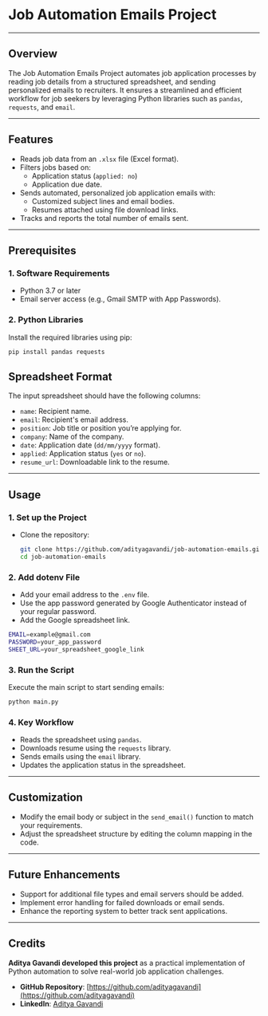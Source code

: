 # Job Automation Emails Project

---

## **Overview**
The Job Automation Emails Project automates job application processes by reading job details from a structured spreadsheet, and sending personalized emails to recruiters. It ensures a streamlined and efficient workflow for job seekers by leveraging Python libraries such as `pandas`, `requests`, and `email`.

---

## **Features**
- Reads job data from an `.xlsx` file (Excel format).
- Filters jobs based on:
  - Application status (`applied: no`)
  - Application due date.
- Sends automated, personalized job application emails with:
  - Customized subject lines and email bodies.
  - Resumes attached using file download links.
- Tracks and reports the total number of emails sent.

---

## **Prerequisites**
### 1. **Software Requirements**
- Python 3.7 or later
- Email server access (e.g., Gmail SMTP with App Passwords).

### 2. **Python Libraries**
Install the required libraries using pip:
```bash
pip install pandas requests
```

## **Spreadsheet Format**
The input spreadsheet should have the following columns:
- `name`: Recipient name.
- `email`: Recipient's email address.
- `position`: Job title or position you’re applying for.
- `company`: Name of the company.
- `date`: Application date (`dd/mm/yyyy` format).
- `applied`: Application status (`yes` or `no`).
- `resume_url`: Downloadable link to the resume.

---

## **Usage**

### 1. **Set up the Project**
- Clone the repository:
  ```bash
  git clone https://github.com/adityagavandi/job-automation-emails.git
  cd job-automation-emails 
  ```
### **2. Add dotenv File**
- Add your email address to the `.env` file.
- Use the app password generated by Google Authenticator instead of your regular password.
- Add the Google spreadsheet link.

```bash
EMAIL=example@gmail.com
PASSWORD=your_app_password
SHEET_URL=your_spreadsheet_google_link

```

### 3. **Run the Script**
Execute the main script to start sending emails:
```bash
python main.py
```

### 4. **Key Workflow**
- Reads the spreadsheet using `pandas`.
- Downloads resume using the `requests` library.
- Sends emails using the `email` library.
- Updates the application status in the spreadsheet.

---

## **Customization**
- Modify the email body or subject in the `send_email()` function to match your requirements.
- Adjust the spreadsheet structure by editing the column mapping in the code.

---

## **Future Enhancements**
- Support for additional file types and email servers should be added.
- Implement error handling for failed downloads or email sends.
- Enhance the reporting system to better track sent applications.

---

## **Credits**
**Aditya Gavandi developed this project** as a practical implementation of Python automation to solve real-world job application challenges.

- **GitHub Repository**: [https://github.com/adityagavandi](https://github.com/adityagavandi)  
- **LinkedIn**: [Aditya Gavandi](https://www.linkedin.com/in/adityagavandi)
